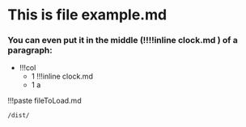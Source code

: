 # This is file example.md

### You can even put it in the middle **(!!!!inline clock.md )** of a paragraph:

- !!!col
	- 1
	  !!!inline clock.md
	- 1
	  a

!!!paste fileToLoad.md

```iframe
/dist/
```